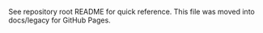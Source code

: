 <!-- Legacy copy of QUICK_REFERENCE.md -->

See repository root README for quick reference. This file was moved into docs/legacy for GitHub Pages.
